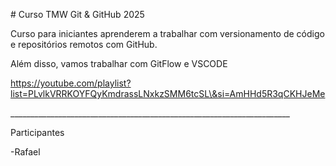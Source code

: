 \# Curso TMW Git \& GitHub 2025



Curso para iniciantes aprenderem a trabalhar com versionamento de código e repositórios remotos com GitHub.



Além disso, vamos trabalhar com GitFlow e VSCODE



https://youtube.com/playlist?list=PLvlkVRRKOYFQyKmdrassLNxkzSMM6tcSL\&si=AmHHd5R3qCKHJeMe



\_\_\_\_\_\_\_\_\_\_\_\_\_\_\_\_\_\_\_\_\_\_\_\_\_\_\_\_\_\_\_\_\_\_\_\_\_\_\_\_\_\_\_\_\_\_\_\_\_\_\_\_\_\_\_\_\_\_\_\_\_\_\_\_\_\_\_\_\_\_

Participantes

-Rafael

